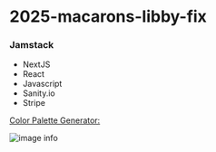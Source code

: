 # 2025-macarons-libby-fix

### Jamstack

- NextJS
- React
- Javascript
- Sanity.io
- Stripe

[Color Palette Generator: ](https://coolors.co/)

![image info](./images/color-palette.png)